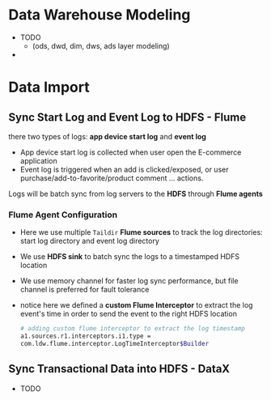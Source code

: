 # Data Warehouse Modeling

- TODO 
  - (ods, dwd, dim, dws, ads layer modeling)
- 

# Data Import

## Sync Start Log and Event Log to HDFS - Flume

there two types of logs: **app device start log** and **event log** 

- App device start log is collected when user open the E-commerce application
- Event log is triggered when an add is clicked/exposed, or user purchase/add-to-favorite/product comment ... actions.

Logs will be batch sync from log servers to the **HDFS** through **Flume agents**

### Flume Agent Configuration

- Here we use multiple `Taildir` **Flume sources** to track the log directories: start log directory and event log directory
- We use **HDFS sink** to batch sync the logs to a timestamped HDFS location
- We use memory channel for faster log sync performance, but file channel is preferred for fault tolerance

- notice here we defined a **custom Flume Interceptor** to extract the log event's time in order to send the event to the right HDFS location

  ```bash
  # adding custom flume interceptor to extract the log timestamp
  a1.sources.r1.interceptors.i1.type =
  com.ldw.flume.interceptor.LogTimeInterceptor$Builder
  ```

## Sync Transactional Data into HDFS - DataX

- TODO

